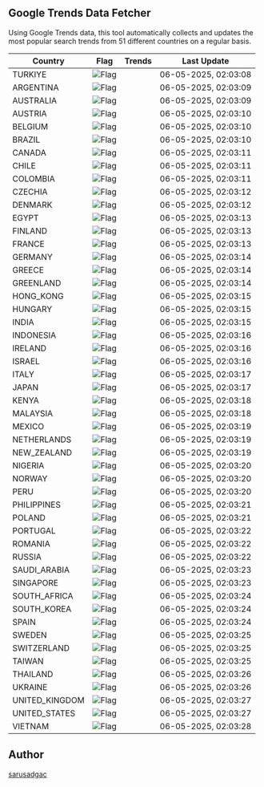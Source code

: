 
## Google Trends Data Fetcher

Using Google Trends data, this tool automatically collects and updates the most popular search trends from 51 different countries on a regular basis.


| Country | Flag | Trends | Last Update |
| --- | --- | --- | --- |
| TURKIYE | ![Flag](https://flagcdn.com/16x12/tr.png) |  | 06-05-2025, 02:03:08 |
| ARGENTINA | ![Flag](https://flagcdn.com/16x12/ar.png) |  | 06-05-2025, 02:03:09 |
| AUSTRALIA | ![Flag](https://flagcdn.com/16x12/au.png) |  | 06-05-2025, 02:03:09 |
| AUSTRIA | ![Flag](https://flagcdn.com/16x12/at.png) |  | 06-05-2025, 02:03:10 |
| BELGIUM | ![Flag](https://flagcdn.com/16x12/be.png) |  | 06-05-2025, 02:03:10 |
| BRAZIL | ![Flag](https://flagcdn.com/16x12/br.png) |  | 06-05-2025, 02:03:10 |
| CANADA | ![Flag](https://flagcdn.com/16x12/ca.png) |  | 06-05-2025, 02:03:11 |
| CHILE | ![Flag](https://flagcdn.com/16x12/cl.png) |  | 06-05-2025, 02:03:11 |
| COLOMBIA | ![Flag](https://flagcdn.com/16x12/co.png) |  | 06-05-2025, 02:03:11 |
| CZECHIA | ![Flag](https://flagcdn.com/16x12/cz.png) |  | 06-05-2025, 02:03:12 |
| DENMARK | ![Flag](https://flagcdn.com/16x12/dk.png) |  | 06-05-2025, 02:03:12 |
| EGYPT | ![Flag](https://flagcdn.com/16x12/eg.png) |  | 06-05-2025, 02:03:13 |
| FINLAND | ![Flag](https://flagcdn.com/16x12/fi.png) |  | 06-05-2025, 02:03:13 |
| FRANCE | ![Flag](https://flagcdn.com/16x12/fr.png) |  | 06-05-2025, 02:03:13 |
| GERMANY | ![Flag](https://flagcdn.com/16x12/de.png) |  | 06-05-2025, 02:03:14 |
| GREECE | ![Flag](https://flagcdn.com/16x12/gr.png) |  | 06-05-2025, 02:03:14 |
| GREENLAND | ![Flag](https://flagcdn.com/16x12/gl.png) |  | 06-05-2025, 02:03:14 |
| HONG_KONG | ![Flag](https://flagcdn.com/16x12/hk.png) |  | 06-05-2025, 02:03:15 |
| HUNGARY | ![Flag](https://flagcdn.com/16x12/hu.png) |  | 06-05-2025, 02:03:15 |
| INDIA | ![Flag](https://flagcdn.com/16x12/in.png) |  | 06-05-2025, 02:03:15 |
| INDONESIA | ![Flag](https://flagcdn.com/16x12/id.png) |  | 06-05-2025, 02:03:16 |
| IRELAND | ![Flag](https://flagcdn.com/16x12/ie.png) |  | 06-05-2025, 02:03:16 |
| ISRAEL | ![Flag](https://flagcdn.com/16x12/il.png) |  | 06-05-2025, 02:03:16 |
| ITALY | ![Flag](https://flagcdn.com/16x12/it.png) |  | 06-05-2025, 02:03:17 |
| JAPAN | ![Flag](https://flagcdn.com/16x12/jp.png) |  | 06-05-2025, 02:03:17 |
| KENYA | ![Flag](https://flagcdn.com/16x12/ke.png) |  | 06-05-2025, 02:03:18 |
| MALAYSIA | ![Flag](https://flagcdn.com/16x12/my.png) |  | 06-05-2025, 02:03:18 |
| MEXICO | ![Flag](https://flagcdn.com/16x12/mx.png) |  | 06-05-2025, 02:03:19 |
| NETHERLANDS | ![Flag](https://flagcdn.com/16x12/nl.png) |  | 06-05-2025, 02:03:19 |
| NEW_ZEALAND | ![Flag](https://flagcdn.com/16x12/nz.png) |  | 06-05-2025, 02:03:19 |
| NIGERIA | ![Flag](https://flagcdn.com/16x12/ng.png) |  | 06-05-2025, 02:03:20 |
| NORWAY | ![Flag](https://flagcdn.com/16x12/no.png) |  | 06-05-2025, 02:03:20 |
| PERU | ![Flag](https://flagcdn.com/16x12/pe.png) |  | 06-05-2025, 02:03:20 |
| PHILIPPINES | ![Flag](https://flagcdn.com/16x12/ph.png) |  | 06-05-2025, 02:03:21 |
| POLAND | ![Flag](https://flagcdn.com/16x12/pl.png) |  | 06-05-2025, 02:03:21 |
| PORTUGAL | ![Flag](https://flagcdn.com/16x12/pt.png) |  | 06-05-2025, 02:03:22 |
| ROMANIA | ![Flag](https://flagcdn.com/16x12/ro.png) |  | 06-05-2025, 02:03:22 |
| RUSSIA | ![Flag](https://flagcdn.com/16x12/ru.png) |  | 06-05-2025, 02:03:22 |
| SAUDI_ARABIA | ![Flag](https://flagcdn.com/16x12/sa.png) |  | 06-05-2025, 02:03:23 |
| SINGAPORE | ![Flag](https://flagcdn.com/16x12/sg.png) |  | 06-05-2025, 02:03:23 |
| SOUTH_AFRICA | ![Flag](https://flagcdn.com/16x12/za.png) |  | 06-05-2025, 02:03:24 |
| SOUTH_KOREA | ![Flag](https://flagcdn.com/16x12/kr.png) |  | 06-05-2025, 02:03:24 |
| SPAIN | ![Flag](https://flagcdn.com/16x12/es.png) |  | 06-05-2025, 02:03:24 |
| SWEDEN | ![Flag](https://flagcdn.com/16x12/se.png) |  | 06-05-2025, 02:03:25 |
| SWITZERLAND | ![Flag](https://flagcdn.com/16x12/ch.png) |  | 06-05-2025, 02:03:25 |
| TAIWAN | ![Flag](https://flagcdn.com/16x12/tw.png) |  | 06-05-2025, 02:03:25 |
| THAILAND | ![Flag](https://flagcdn.com/16x12/th.png) |  | 06-05-2025, 02:03:26 |
| UKRAINE | ![Flag](https://flagcdn.com/16x12/ua.png) |  | 06-05-2025, 02:03:26 |
| UNITED_KINGDOM | ![Flag](https://flagcdn.com/16x12/gb.png) |  | 06-05-2025, 02:03:27 |
| UNITED_STATES | ![Flag](https://flagcdn.com/16x12/us.png) |  | 06-05-2025, 02:03:27 |
| VIETNAM | ![Flag](https://flagcdn.com/16x12/vn.png) |  | 06-05-2025, 02:03:28 |


## Author
 [sarusadgac](https://x.com/sarusadgac)
